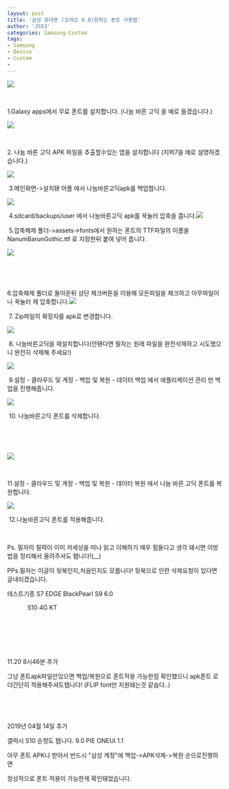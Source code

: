 ```yaml
---
layout: post
title: '삼성 휴대폰 (오레오 8.0)원하는 폰트 사용법'
author: 'JS53'
categories: Samsung-Custom
tags:
- Samsung
- Device
- Custom
-
---
```



<script> location.href='https://cafe.naver.com/develoid/834110' ; </script>

<p><img src="https://cafeptthumb-phinf.pstatic.net/MjAxODExMTlfMjgx/MDAxNTQyNjM4NTMyNjMw.XEMLeRBfjPLS3WKiZlmLrQLzoU4DhQqbS7r45bUmJ24g.B7Z6XF-FWYFf_SB-4w1Gx4AhqGHq3LVhPykTMXtr-HIg.JPEG.cks5325/Screenshot_20181119-234054_Galaxy_Apps.jpg?type=w740"></p>
<p>&nbsp;</p>
<p>1.Galaxy apps에서 무료 폰트를 설치합니다. (나눔 바른 고딕 을 예로 들겠습니다.)</p>
<p><img src="https://cafeptthumb-phinf.pstatic.net/MjAxODExMTlfMTk1/MDAxNTQyNjM4NjQwMjkw.jaR5ZDAO3CBl3GjfFnu9v7G4SSzzvPhUtoX_1Go8WUgg.esRFfvmiEBd9JjWlLgKaQgyC0bF2k0StYbx6ocXsvuEg.JPEG.cks5325/Screenshot_20181119-234339_Google_Play_Store.jpg?type=w740"></p>
<p>&nbsp;</p>
<p>2. 나눔 바른 고딕 APK 파일을 추출할수있는 앱을 설치합니다 (지퍼7을 예로 설명하겠습니다.)</p>
<p><img src="https://cafeptthumb-phinf.pstatic.net/MjAxODExMTlfMjU1/MDAxNTQyNjM4NzY1NDA0.-rlZ5buAh701aXMKJ-G38gsB5OMsy_FoVI4ocfTMDvQg.0gQN_wJs6kmmDkbVE0tQrMt2TuHrTvPl5-4U3F-xQz4g.JPEG.cks5325/Screenshot_20181119-234541_Zipper.jpg?type=w740"></p>
<p>&nbsp;3.메인화면-&gt;설치됀 어플 에서 나눔바른고딕apk를 백업합니다.</p>
<p><img src="https://cafeptthumb-phinf.pstatic.net/MjAxODExMTlfODAg/MDAxNTQyNjM4ODk0MDUw.H0j25N7swrRKbycvPnRyWZA3c7K2EMfyOCiQuWL79nQg.X9v0V0AJ48KwoPpMhPAOsI4BwjCRaXIL1_decW6ZsN4g.JPEG.cks5325/Screenshot_20181119-234756_Zipper.jpg?type=w740"></p>
<p>&nbsp;4.sdcard/backups/user 에서 나눔바른고딕 apk를 꾹눌러 압축을 풉니다.<img src="https://cafeptthumb-phinf.pstatic.net/MjAxODExMTlfMTM1/MDAxNTQyNjM5MDI2Njk2.aC7RyaeHtD8Xk7Sx2fUtAE6OOXvOzR_IqNaBWBO7trUg.09b5cTq-W7riC4QtVka8qxlkpiUinYI8szTZeB4Uc6Yg.JPEG.cks5325/Screenshot_20181119-235015_Zipper.jpg?type=w740"></p>
<p>&nbsp;5.압축해제 폴더-&gt;assets-&gt;fonts에서 원하는 폰트의 TTF파일의 이름을 NanumBarunGothic.ttf 로 지정한뒤 붙여 넣어 줍니다.</p>
<p><img src="https://cafeptthumb-phinf.pstatic.net/MjAxODExMTlfMTc5/MDAxNTQyNjM5Mjc5OTAy.WUBWeL1ljG_hAn3fOiwBU1bfK0NZslai1_uhqRhjEIYg.l6XtZUCYouTeAmJEorJ-es_i6-0o9h0kEJF6RtYI1lEg.JPEG.cks5325/Screenshot_20181119-235430_Zipper.jpg?type=w740"></p>
<p>&nbsp;</p>
<p>&nbsp;</p>
<p>6.압축해제 풀더로 돌아온뒤 상단 체크버튼을 이용해 모든파일을 체크하고 아무파일이나 꾹눌러 재 압축합니다.<img src="https://cafeptthumb-phinf.pstatic.net/MjAxODExMTlfMTE3/MDAxNTQyNjM5MzMzNjE1.rA1hw824IyC9f90bbHbjR5S8aqvR1ET7RJqh5nZECpwg.A8o_WJ5xP2rXVWtfqWxfLD92mnJY8FpUsW_h8T3qOvMg.JPEG.cks5325/Screenshot_20181119-235518_Zipper.jpg?type=w740"></p>
<p>&nbsp;7. Zip파일의 확장자를 apk로 변경합니다.</p>
<p><img src="https://cafeptthumb-phinf.pstatic.net/MjAxODExMTlfMTEy/MDAxNTQyNjM5MzkxOTUz.am60eY39Jyrm-6o_FsHwDHoa7lyUtqW0rl-CewWULIAg.JAXfOaoHBEVXgJjsjQx8BFfvv7AT2xq9XTrVOKOvHSsg.JPEG.cks5325/Screenshot_20181119-235620_Package_installer.jpg?type=w740"></p>
<p>&nbsp;8. 나눔바른고딕을 재설치합니다(안됀다면 필자는 원래 파일을 완전삭제하고 시도했으니 완전히 삭제해 주세요!)</p>
<p><img src="https://cafeptthumb-phinf.pstatic.net/MjAxODExMTlfOTcg/MDAxNTQyNjM5NTI3MDY4.9tRrb5C5MKGWsuNe_gQq5vL4nmxvk_FD8MRuig6wXH4g.sUJykVl4P-abYN43uKzggGlHj6HaK0U3Ukx-jc9N5-sg.JPEG.cks5325/Screenshot_20181119-235834_Samsung_Cloud.jpg?type=w740"></p>
<p>&nbsp;9.설정 - 클라우드 및 계정 - 백업 및 복원 - 데이터 백업 에서 애플리케이션 관리 만 백업을 진행해줍니다.</p>
<p><img src="https://cafeptthumb-phinf.pstatic.net/MjAxODExMjBfMjM4/MDAxNTQyNjM5NjY0NTMx.nLcTlldV673aueYfJ56VkkeJq31hT5LpiX7tgDc5D_Mg.xyoRCBVss4Nb2Y5J-CtGt2H5-fzYd2vI-pIVxJuma_4g.JPEG.cks5325/Screenshot_20181120-000053_Settings.jpg?type=w740"></p>
<p>&nbsp;10. 나눔바른고딕 폰트를 삭제합니다.</p>
<p>&nbsp;</p>
<p>&nbsp;</p>
<p><img src="https://cafeptthumb-phinf.pstatic.net/MjAxODExMjBfMTk1/MDAxNTQyNjM5ODIzODIx.AL0JCTkcgqv286N6i5dEB2BC-Hic5ciRpRRrhR_2Tucg.e0xyLfr9eBIJ52kUPmUvo65ELkNXYlA2qkKPNkqCk-Ig.JPEG.cks5325/Screenshot_20181120-000329_Samsung_Cloud.jpg?type=w740"></p>
<p>&nbsp;</p>
<p>11.설정 - 클라우드 및 계정 - 백업 및 복원 - 데이터 복원 에서 나눔 바른 고딕 폰트를 복원합니다.</p>
<p><img src="https://cafeptthumb-phinf.pstatic.net/MjAxODExMjBfMTcx/MDAxNTQyNjM5OTAyNzk4.f0Y1FVHBDTt8x87nBuGCbeacEi9dZRHwwnngA3SxM6Mg.x8FXTM_RyNdA6xV7dB7wPBO9KufKsrOL4QWIYvTzh8gg.JPEG.cks5325/Screenshot_20181120-000451_Settings.jpg?type=w740"></p>
<p>&nbsp;12.나눔바른고딕 폰트를 적용해줍니다.</p>
<p>&nbsp;</p>
<p>Ps. 필자의 필력이 이미 저세상을 떠나 읽고 이해하기 매우 힘들다고 생각 돼시면 이방법을 정리해서 올려주셔도 됍니다!(__)</p>
<p>PPs.필자는 이글이 뒷북인지,처음인지도 모릅니다! 뒷북으로 인한 삭제요청이 있다면 글내리겠습니다.</p>
<p>테스트기종 S7 EDGE BlackPearl S9 6.0</p>
<p>&nbsp; &nbsp; &nbsp; &nbsp; &nbsp; &nbsp; S10 4G KT</p>
<p>&nbsp;</p>
<p>&nbsp;</p>
<p>&nbsp;</p>
<p>11.20 8시46분 추가</p>
<p>그냥 폰트apk파일만있으면 백업/복원으로 폰트적용 가능한점 확인했으니 apk폰트 로 더간단히 적용해주셔도됍니다! (FLIP font만 지원돼는것 같슴다..)</p>
<p>&nbsp;</p>
<p>&nbsp;</p>
<p>2019년 04월 14일 추가</p>
<p>갤럭시 S10 순정도 됍니다. 9.0 PIE ONEUI 1.1</p>
<p>아무 폰트 APK나 받아서 반드시 "삼성 계정"에 백업-&gt;APK삭제-&gt;복원 순으로진행하면</p>
<p>정상적으로 폰트 적용이 가능한게 확인돼었습니다.</p>
<p>&nbsp;</p>
<p>&nbsp;</p>
<p>&nbsp;</p>
<p>&nbsp;</p>
<p>&nbsp;</p>
<p>&nbsp;</p>
<p>&nbsp;</p>
<p>&nbsp;</p>
<p>&nbsp;</p>
<p>&nbsp;</p>

